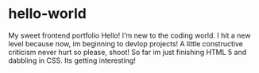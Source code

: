 # hello-world
My sweet frontend portfolio
Hello! I'm new to the coding world. I hit a new level because now, im beginning to devlop projects! A little constructive criticism never hurt so please, shoot! So far im just finishing HTML 5 and dabbling in CSS. Its getting interesting!
